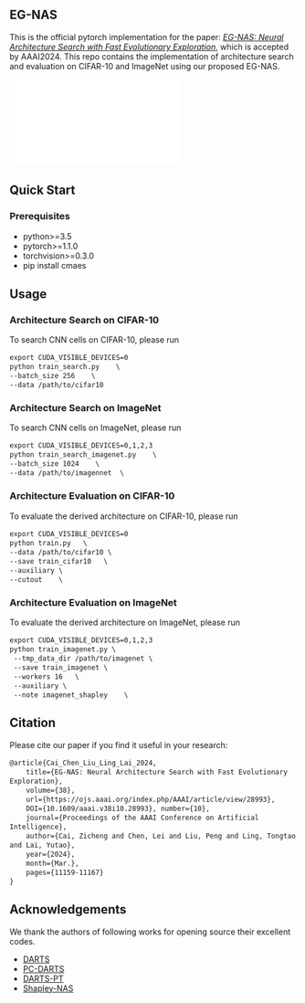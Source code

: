 ## EG-NAS

This is the official pytorch implementation for the paper: [*EG-NAS: Neural Architecture Search with Fast Evolutionary Exploration*](https://ojs.aaai.org/index.php/AAAI/article/view/28993), 
which is accepted by AAAI2024. This repo contains the implementation of architecture search and evaluation on CIFAR-10 and ImageNet using our proposed EG-NAS.

![intro](figs/EG-NAS.pdf)

## Quick Start

### Prerequisites

- python>=3.5
- pytorch>=1.1.0
- torchvision>=0.3.0 
- pip install cmaes

## Usage

### Architecture Search on CIFAR-10

To search CNN cells on CIFAR-10, please run
```
export CUDA_VISIBLE_DEVICES=0
python train_search.py    \
--batch_size 256    \
--data /path/to/cifar10
```

 
### Architecture Search on ImageNet
To search CNN cells on ImageNet, please run
```
export CUDA_VISIBLE_DEVICES=0,1,2,3
python train_search_imagenet.py    \
--batch_size 1024    \
--data /path/to/imagennet  \
```



### Architecture Evaluation on CIFAR-10
To evaluate the derived architecture on CIFAR-10, please run
```
export CUDA_VISIBLE_DEVICES=0
python train.py   \
--data /path/to/cifar10 \
--save train_cifar10   \
--auxiliary \
--cutout    \

```


### Architecture Evaluation on ImageNet
To evaluate the derived architecture on ImageNet, please run
```
export CUDA_VISIBLE_DEVICES=0,1,2,3
python train_imagenet.py \
 --tmp_data_dir /path/to/imagenet \
 --save train_imagenet \
 --workers 16   \
 --auxiliary \
 --note imagenet_shapley    \
```


## Citation

Please cite our paper if you find it useful in your research:
```
@article{Cai_Chen_Liu_Ling_Lai_2024, 
    title={EG-NAS: Neural Architecture Search with Fast Evolutionary Exploration}, 
    volume={38}, 
    url={https://ojs.aaai.org/index.php/AAAI/article/view/28993}, 
    DOI={10.1609/aaai.v38i10.28993}, number={10}, 
    journal={Proceedings of the AAAI Conference on Artificial Intelligence}, 
    author={Cai, Zicheng and Chen, Lei and Liu, Peng and Ling, Tongtao and Lai, Yutao}, 
    year={2024}, 
    month={Mar.}, 
    pages={11159-11167} 
}
```

## Acknowledgements

We thank the authors of following works for opening source their excellent codes.

- [DARTS](https://github.com/quark0/darts)
- [PC-DARTS](https://github.com/yuhuixu1993/PC-DARTS)
- [DARTS-PT](https://github.com/ruocwang/darts-pt)
- [Shapley-NAS](https://github.com/Euphoria16/Shapley-NAS)